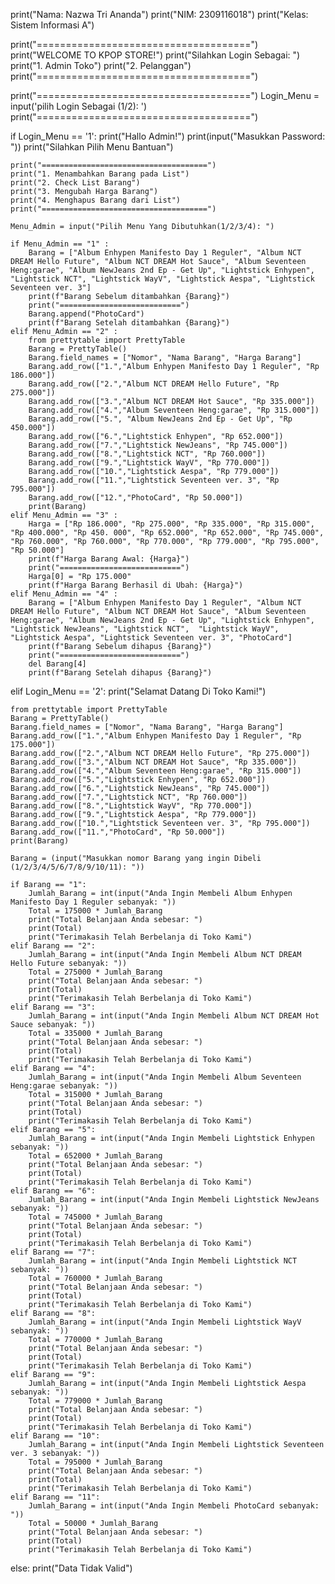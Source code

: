 print("Nama: Nazwa Tri Ananda")
print("NIM: 2309116018")
print("Kelas: Sistem Informasi A")


print("=====================================")
print("WELCOME TO KPOP STORE!")
print("Silahkan Login Sebagai: ")
print("1. Admin Toko")
print("2. Pelanggan")
print("=====================================")

print("=====================================")
Login_Menu = input('pilih Login Sebagai (1/2): ') 
print("=====================================")

if Login_Menu == '1':
    print("Hallo Admin!")
    print(input("Masukkan Password: "))
    print("Silahkan Pilih Menu Bantuan")

    print("=====================================")
    print("1. Menambahkan Barang pada List")
    print("2. Check List Barang")
    print("3. Mengubah Harga Barang")
    print("4. Menghapus Barang dari List")
    print("=====================================")

    Menu_Admin = input("Pilih Menu Yang Dibutuhkan(1/2/3/4): ")

    if Menu_Admin == "1" :
        Barang = ["Album Enhypen Manifesto Day 1 Reguler", "Album NCT DREAM Hello Future", "Album NCT DREAM Hot Sauce", "Album Seventeen Heng:garae", "Album NewJeans 2nd Ep - Get Up", "Lightstick Enhypen", "Lightstick NCT", "Lightstick WayV", "Lightstick Aespa", "Lightstick Seventeen ver. 3"]
        print(f"Barang Sebelum ditambahkan {Barang}")
        print("===========================")
        Barang.append("PhotoCard")
        print(f"Barang Setelah ditambahkan {Barang}")
    elif Menu_Admin == "2" :
        from prettytable import PrettyTable
        Barang = PrettyTable()
        Barang.field_names = ["Nomor", "Nama Barang", "Harga Barang"]
        Barang.add_row(["1.","Album Enhypen Manifesto Day 1 Reguler", "Rp 186.000"])
        Barang.add_row(["2.","Album NCT DREAM Hello Future", "Rp 275.000"])
        Barang.add_row(["3.","Album NCT DREAM Hot Sauce", "Rp 335.000"])
        Barang.add_row(["4.","Album Seventeen Heng:garae", "Rp 315.000"])
        Barang.add_row(["5.", "Album NewJeans 2nd Ep - Get Up", "Rp 450.000"])
        Barang.add_row(["6.","Lightstick Enhypen", "Rp 652.000"])
        Barang.add_row(["7.","Lightstick NewJeans", "Rp 745.000"])
        Barang.add_row(["8.","Lightstick NCT", "Rp 760.000"])
        Barang.add_row(["9.","Lightstick WayV", "Rp 770.000"])
        Barang.add_row(["10.","Lightstick Aespa", "Rp 779.000"])
        Barang.add_row(["11.","Lightstick Seventeen ver. 3", "Rp 795.000"])
        Barang.add_row(["12.","PhotoCard", "Rp 50.000"])
        print(Barang)
    elif Menu_Admin == "3" :
        Harga = ["Rp 186.000", "Rp 275.000", "Rp 335.000", "Rp 315.000", "Rp 400.000", "Rp 450. 000", "Rp 652.000", "Rp 652.000", "Rp 745.000", "Rp 760.000", "Rp 760.000", "Rp 770.000", "Rp 779.000", "Rp 795.000", "Rp 50.000"]
        print(f"Harga Barang Awal: {Harga}")
        print("===========================")
        Harga[0] = "Rp 175.000"
        print(f"Harga Barang Berhasil di Ubah: {Harga}")
    elif Menu_Admin == "4" :
        Barang = ["Album Enhypen Manifesto Day 1 Reguler", "Album NCT DREAM Hello Future", "Album NCT DREAM Hot Sauce", "Album Seventeen Heng:garae", "Album NewJeans 2nd Ep - Get Up", "Lightstick Enhypen", "Lightstick NewJeans", "Lightstick NCT",  "Lightstick WayV", "Lightstick Aespa", "Lightstick Seventeen ver. 3", "PhotoCard"]
        print(f"Barang Sebelum dihapus {Barang}")
        print("===========================")
        del Barang[4]
        print(f"Barang Setelah dihapus {Barang}")

elif Login_Menu == '2':
    print("Selamat Datang Di Toko Kami!")
    
    from prettytable import PrettyTable
    Barang = PrettyTable()
    Barang.field_names = ["Nomor", "Nama Barang", "Harga Barang"]
    Barang.add_row(["1.","Album Enhypen Manifesto Day 1 Reguler", "Rp 175.000"])
    Barang.add_row(["2.","Album NCT DREAM Hello Future", "Rp 275.000"])
    Barang.add_row(["3.","Album NCT DREAM Hot Sauce", "Rp 335.000"])
    Barang.add_row(["4.","Album Seventeen Heng:garae", "Rp 315.000"])
    Barang.add_row(["5.","Lightstick Enhypen", "Rp 652.000"])
    Barang.add_row(["6.","Lightstick NewJeans", "Rp 745.000"])
    Barang.add_row(["7.","Lightstick NCT", "Rp 760.000"])
    Barang.add_row(["8.","Lightstick WayV", "Rp 770.000"])
    Barang.add_row(["9.","Lightstick Aespa", "Rp 779.000"])
    Barang.add_row(["10.","Lightstick Seventeen ver. 3", "Rp 795.000"])
    Barang.add_row(["11.","PhotoCard", "Rp 50.000"])
    print(Barang)
    
    Barang = (input("Masukkan nomor Barang yang ingin Dibeli (1/2/3/4/5/6/7/8/9/10/11): "))

    if Barang == "1":
        Jumlah_Barang = int(input("Anda Ingin Membeli Album Enhypen Manifesto Day 1 Reguler sebanyak: "))
        Total = 175000 * Jumlah_Barang   
        print("Total Belanjaan Anda sebesar: ")                      
        print(Total)
        print("Terimakasih Telah Berbelanja di Toko Kami")
    elif Barang == "2":
        Jumlah_Barang = int(input("Anda Ingin Membeli Album NCT DREAM Hello Future sebanyak: "))
        Total = 275000 * Jumlah_Barang
        print("Total Belanjaan Anda sebesar: ")                         
        print(Total)
        print("Terimakasih Telah Berbelanja di Toko Kami")
    elif Barang == "3":
        Jumlah_Barang = int(input("Anda Ingin Membeli Album NCT DREAM Hot Sauce sebanyak: "))
        Total = 335000 * Jumlah_Barang   
        print("Total Belanjaan Anda sebesar: ")                      
        print(Total)
        print("Terimakasih Telah Berbelanja di Toko Kami")
    elif Barang == "4":
        Jumlah_Barang = int(input("Anda Ingin Membeli Album Seventeen Heng:garae sebanyak: "))
        Total = 315000 * Jumlah_Barang   
        print("Total Belanjaan Anda sebesar: ")                      
        print(Total)
        print("Terimakasih Telah Berbelanja di Toko Kami")
    elif Barang == "5":
        Jumlah_Barang = int(input("Anda Ingin Membeli Lightstick Enhypen sebanyak: "))
        Total = 652000 * Jumlah_Barang   
        print("Total Belanjaan Anda sebesar: ")                      
        print(Total)
        print("Terimakasih Telah Berbelanja di Toko Kami")
    elif Barang == "6":
        Jumlah_Barang = int(input("Anda Ingin Membeli Lightstick NewJeans sebanyak: "))
        Total = 745000 * Jumlah_Barang     
        print("Total Belanjaan Anda sebesar: ")                    
        print(Total)
        print("Terimakasih Telah Berbelanja di Toko Kami")
    elif Barang == "7":
        Jumlah_Barang = int(input("Anda Ingin Membeli Lightstick NCT sebanyak: "))
        Total = 760000 * Jumlah_Barang     
        print("Total Belanjaan Anda sebesar: ")                    
        print(Total)
        print("Terimakasih Telah Berbelanja di Toko Kami")
    elif Barang == "8":
        Jumlah_Barang = int(input("Anda Ingin Membeli Lightstick WayV sebanyak: "))
        Total = 770000 * Jumlah_Barang      
        print("Total Belanjaan Anda sebesar: ")                   
        print(Total)
        print("Terimakasih Telah Berbelanja di Toko Kami")
    elif Barang == "9":
        Jumlah_Barang = int(input("Anda Ingin Membeli Lightstick Aespa sebanyak: "))
        Total = 779000 * Jumlah_Barang        
        print("Total Belanjaan Anda sebesar: ")                 
        print(Total)
        print("Terimakasih Telah Berbelanja di Toko Kami")
    elif Barang == "10":
        Jumlah_Barang = int(input("Anda Ingin Membeli Lightstick Seventeen ver. 3 sebanyak: "))
        Total = 795000 * Jumlah_Barang   
        print("Total Belanjaan Anda sebesar: ")                      
        print(Total)
        print("Terimakasih Telah Berbelanja di Toko Kami")
    elif Barang == "11":
        Jumlah_Barang = int(input("Anda Ingin Membeli PhotoCard sebanyak: "))
        Total = 50000 * Jumlah_Barang        
        print("Total Belanjaan Anda sebesar: ")                 
        print(Total)
        print("Terimakasih Telah Berbelanja di Toko Kami")
else:
    print("Data Tidak Valid")
